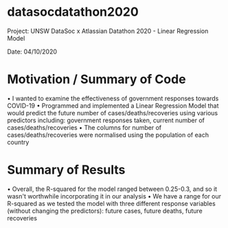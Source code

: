 # datasocdatathon2020
Project: UNSW DataSoc x Atlassian Datathon 2020 - Linear Regression Model

Date: 04/10/2020

# Motivation / Summary of Code
  • I wanted to examine the effectiveness of government responses towards COVID-19
  • Programmed and implemented a Linear Regression Model that would predict the future number of cases/deaths/recoveries using various predictors including: government responses taken, current number of cases/deaths/recoveries
  • The columns for number of cases/deaths/recoveries were normalised using the population of each country
  
# Summary of Results
  • Overall, the R-squared for the model ranged between 0.25-0.3, and so it wasn't worthwhile incorporating it in our analysis
  • We have a range for our R-squared as we tested the model with three different response variables (without changing the predictors): future cases, future deaths, future recoveries

